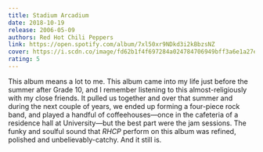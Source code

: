 ```yaml
---
title: Stadium Arcadium
date: 2018-10-19
release: 2006-05-09
authors: Red Hot Chili Peppers
link: https://open.spotify.com/album/7xl50xr9NDkd3i2kBbzsNZ
cover: https://i.scdn.co/image/fd62b1f4f697284a024784706949bff3a6e1a27e
rating: 5
---
```


This album means a lot to me. This album came into my life just before the summer after Grade 10, and I remember listening to this almost-religiously with my close friends. It pulled us together and over that summer and during the next couple of years, we ended up forming a four-piece rock band, and played a handful of coffeehouses—once in the cafeteria of a residence hall at University—but the best part were the jam sessions. The funky and soulful sound that *RHCP* perform on this album was refined, polished and unbelievably-catchy. And it still is.
